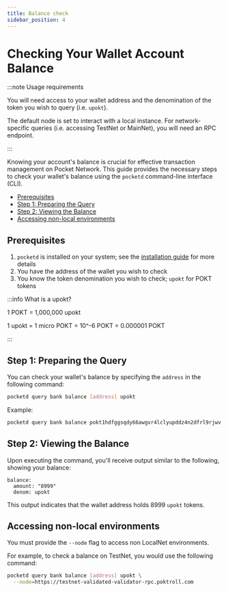 ```yaml
---
title: Balance check
sidebar_position: 4
---
```


# Checking Your Wallet Account Balance <!-- omit in toc -->

:::note Usage requirements

You will need access to your wallet address and the denomination of the token you
wish to query (i.e. `upokt`).

The default node is set to interact with a local instance. For network-specific
queries (i.e. accessing TestNet or MainNet), you will need an RPC endpoint.

:::

Knowing your account's balance is crucial for effective transaction management
on Pocket Network. This guide provides the necessary steps to check your wallet's
balance using the `pocketd` command-line interface (CLI).

- [Prerequisites](#prerequisites)
- [Step 1: Preparing the Query](#step-1-preparing-the-query)
- [Step 2: Viewing the Balance](#step-2-viewing-the-balance)
- [Accessing non-local environments](#accessing-non-local-environments)

## Prerequisites

1. `pocketd` is installed on your system; see the [installation guide](1_pocketd_cli.md) for more details
2. You have the address of the wallet you wish to check
3. You know the token denomination you wish to check; `upokt` for POKT tokens

:::info What is a upokt?

1 POKT = 1,000,000 upokt

1 upokt = 1 micro POKT = 10^-6 POKT = 0.000001 POKT

:::

## Step 1: Preparing the Query

You can check your wallet's balance by specifying the `address` in the following command:

```sh
pocketd query bank balance [address] upokt
```

Example:

```sh
pocketd query bank balance pokt1hdfggsqdy66awgvr4lclyupddz4n2dfrl9rjwv upokt
```

## Step 2: Viewing the Balance

Upon executing the command, you'll receive output similar to the following, showing your balance:

```plaintext
balance:
  amount: "8999"
  denom: upokt
```

This output indicates that the wallet address holds 8999 `upokt` tokens.

## Accessing non-local environments

You must provide the `--node` flag to access non LocalNet environments.

For example, to check a balance on TestNet, you would use the following command:

```sh
pocketd query bank balance [address] upokt \
  --node=https://testnet-validated-validator-rpc.poktroll.com
```
